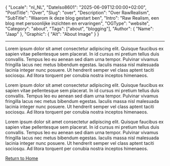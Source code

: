 ﻿{
  "Locale": "nl_NL",
  "DateIso8601": "2025-06-09T12:00:00+02:00",
  "PostTitle": "Over",
  "Slug": "over",
  "Description": "Over RawRealism",
  "SubTitle": "Waarom ik deze blog gestart ben",
  "Intro": "Raw Realism, een blog met persoonlijke inzichten en ervaringen",
  "OGType": "website",
  "Category": "about",
  "Tags": ["about", "blogging"],
  "Author": {
    "Name": "Jaap"
  },
  "Graphic": {
    "Alt": "About Image"
  }
}

---

<p>Lorem ipsum dolor sit amet consectetur adipiscing elit. Quisque faucibus ex sapien vitae pellentesque sem placerat. In id cursus mi pretium tellus duis convallis. Tempus leo eu aenean sed diam urna tempor. Pulvinar vivamus fringilla lacus nec metus bibendum egestas. Iaculis massa nisl malesuada lacinia integer nunc posuere. Ut hendrerit semper vel class aptent taciti sociosqu. Ad litora torquent per conubia nostra inceptos himenaeos.</p>

<p>Lorem ipsum dolor sit amet consectetur adipiscing elit. Quisque faucibus ex sapien vitae pellentesque sem placerat. In id cursus mi pretium tellus duis convallis. Tempus leo eu aenean sed diam urna tempor. Pulvinar vivamus fringilla lacus nec metus bibendum egestas. Iaculis massa nisl malesuada lacinia integer nunc posuere. Ut hendrerit semper vel class aptent taciti sociosqu. Ad litora torquent per conubia nostra inceptos himenaeos.</p>

<p>Lorem ipsum dolor sit amet consectetur adipiscing elit. Quisque faucibus ex sapien vitae pellentesque sem placerat. In id cursus mi pretium tellus duis convallis. Tempus leo eu aenean sed diam urna tempor. Pulvinar vivamus fringilla lacus nec metus bibendum egestas. Iaculis massa nisl malesuada lacinia integer nunc posuere. Ut hendrerit semper vel class aptent taciti sociosqu. Ad litora torquent per conubia nostra inceptos himenaeos.</p>

<div><a href="/">Return to Home</a></div>
